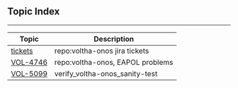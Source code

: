 
Topic Index
-----------

---

| Topic | Description |
| ----- | ------------|
| [tickets](topics/tickets.md)      | repo:voltha-onos jira tickets    |
| [VOL-4746](topics/VOL-4746.md)    | repo:voltha-onos, EAPOL problems |
| [VOL-5099](topics/VOL-5099.md) | verify_voltha-onos_sanity-test   |